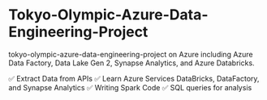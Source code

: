 # Tokyo-Olympic-Azure-Data-Engineering-Project
tokyo-olympic-azure-data-engineering-project on Azure including Azure Data Factory, Data Lake Gen 2, Synapse Analytics, and Azure Databricks.

✅ Extract Data from APIs
✅ Learn Azure Services DataBricks, DataFactory, and Synapse Analytics
✅ Writing Spark Code
✅ SQL queries for analysis

